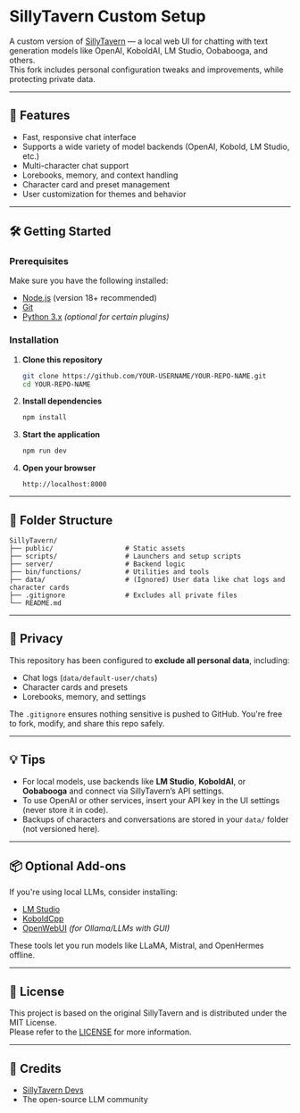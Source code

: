 # SillyTavern Custom Setup

A custom version of [SillyTavern](https://github.com/SillyTavern/SillyTavern) — a local web UI for chatting with text generation models like OpenAI, KoboldAI, LM Studio, Oobabooga, and others.  
This fork includes personal configuration tweaks and improvements, while protecting private data.

---

## 🚀 Features

- Fast, responsive chat interface
- Supports a wide variety of model backends (OpenAI, Kobold, LM Studio, etc.)
- Multi-character chat support
- Lorebooks, memory, and context handling
- Character card and preset management
- User customization for themes and behavior

---

## 🛠️ Getting Started

### Prerequisites

Make sure you have the following installed:

- [Node.js](https://nodejs.org/) (version 18+ recommended)
- [Git](https://git-scm.com/)
- [Python 3.x](https://www.python.org/) *(optional for certain plugins)*

### Installation

1. **Clone this repository**
   ```bash
   git clone https://github.com/YOUR-USERNAME/YOUR-REPO-NAME.git
   cd YOUR-REPO-NAME
   ```

2. **Install dependencies**
   ```bash
   npm install
   ```

3. **Start the application**
   ```bash
   npm run dev
   ```

4. **Open your browser**
   ```
   http://localhost:8000
   ```

---

## 📁 Folder Structure

```plaintext
SillyTavern/
├── public/                  # Static assets
├── scripts/                 # Launchers and setup scripts
├── server/                  # Backend logic
├── bin/functions/           # Utilities and tools
├── data/                    # (Ignored) User data like chat logs and character cards
├── .gitignore               # Excludes all private files
└── README.md
```

---

## 🔐 Privacy

This repository has been configured to **exclude all personal data**, including:

* Chat logs (`data/default-user/chats`)
* Character cards and presets
* Lorebooks, memory, and settings

The `.gitignore` ensures nothing sensitive is pushed to GitHub. You're free to fork, modify, and share this repo safely.

---

## 💡 Tips

* For local models, use backends like **LM Studio**, **KoboldAI**, or **Oobabooga** and connect via SillyTavern’s API settings.
* To use OpenAI or other services, insert your API key in the UI settings (never store it in code).
* Backups of characters and conversations are stored in your `data/` folder (not versioned here).

---

## 📦 Optional Add-ons

If you're using local LLMs, consider installing:

* [LM Studio](https://lmstudio.ai/)
* [KoboldCpp](https://github.com/LostRuins/koboldcpp)
* [OpenWebUI](https://github.com/open-webui/open-webui) *(for Ollama/LLMs with GUI)*

These tools let you run models like LLaMA, Mistral, and OpenHermes offline.

---

## 📄 License

This project is based on the original SillyTavern and is distributed under the MIT License.  
Please refer to the [LICENSE](https://github.com/SillyTavern/SillyTavern/blob/main/LICENSE) for more information.

---

## 🙌 Credits

* [SillyTavern Devs](https://github.com/SillyTavern/SillyTavern)
* The open-source LLM community